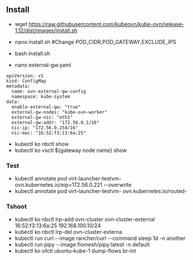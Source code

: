 ## Install
- wget https://raw.githubusercontent.com/kubeovn/kube-ovn/release-1.12/dist/images/install.sh
- nano install.sh #Change POD_CIDR,POD_GATEWAY,EXCLUDE_IPS
- bash install.sh

- nano external-gw.yaml
```
apiVersion: v1
kind: ConfigMap
metadata:
  name: ovn-external-gw-config
  namespace: kube-system
data:
  enable-external-gw: "true"
  external-gw-nodes: "kube-ovn-worker"
  external-gw-nic: "eth1"
  external-gw-addr: "172.56.0.1/16"
  nic-ip: "172.56.0.254/16"
  nic-mac: "16:52:f3:13:6a:25"
```
- kubectl ko nbctl show
- kubectl ko vsctl ${gateway node name} show

### Test
- kubectl annotate pod virt-launcher-testvm- ovn.kubernetes.io/eip=172.56.0.221 --overwrite
- kubectl annotate pod virt-launcher-testvm- ovn.kubernetes.io/routed-



### Tshoot
- kubectl ko nbctl lrp-add ovn-cluster ovn-cluster-external 16:52:f3:13:6a:25 192.168.100.10/24
- kubectl ko nbctl lrp-del ovn-cluster-externa
- kubectl run curl --image rancher/curl --command sleep 1d -n another
- kubectl run pipy --image flomesh/pipy:latest -n default
- kubectl ko ofctl ubuntu-kube-1 dump-flows br-int 
